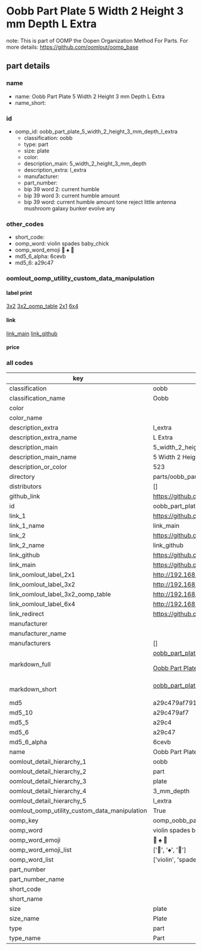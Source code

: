 # Oobb Part Plate 5 Width 2 Height 3 mm Depth L Extra  

note: This is part of OOMP the Oopen Organization Method For Parts. For more details: https://github.com/oomlout/oomp_base

##  part details
  







### name
* name: Oobb Part Plate 5 Width 2 Height 3 mm Depth L Extra
* name_short: 
### id
* oomp_id: oobb_part_plate_5_width_2_height_3_mm_depth_l_extra
  * classification: oobb
  * type: part
  * size: plate
  * color: 
  * description_main: 5_width_2_height_3_mm_depth
  * description_extra: l_extra
  * manufacturer: 
  * part_number: 
  * bip 39 word 2: current humble
  * bip 39 word 3: current humble amount
  * bip 39 word: current humble amount tone reject little antenna mushroom galaxy bunker evolve any

### other_codes
* short_code: 
* oomp_word: violin spades baby_chick
* oomp_word_emoji :violin: :spades: :baby_chick:
* md5_6_alpha: 6cevb
* md5_6: a29c47






### oomlout_oomp_utility_custom_data_manipulation
#### label print
[3x2](http://192.168.1.245:1112/?label=oomp%206cevb)
[3x2_oomp_table](http://192.168.1.108:1112/?label=oomp%206cevb)
[2x1](http://192.168.1.242:1112/?label=oomp%206cevb)
[6x4](http://192.168.1.55:1112/?label=oomp%206cevb)    

#### link

[link_main](https://github.com/oomlout/oomlout_oomp_version_1_messy/tree/main/parts/oobb_part_plate_5_width_2_height_3_mm_depth_l_extra) [link_github](https://github.com/oomlout/oomlout_oomp_version_1_messy/tree/main/parts/oobb_part_plate_5_width_2_height_3_mm_depth_l_extra)                             

#### price







### all codes 
| key | value |  
| --- | --- |  
| classification | oobb |  
| classification_name | Oobb |  
| color |  |  
| color_name |  |  
| description_extra | l_extra |  
| description_extra_name | L Extra |  
| description_main | 5_width_2_height_3_mm_depth |  
| description_main_name | 5 Width 2 Height 3 mm Depth |  
| description_or_color | 523 |  
| directory | parts/oobb_part_plate_5_width_2_height_3_mm_depth_l_extra |  
| distributors | [] |  
| github_link | https://github.com/oomlout/oomlout_oomp_part_src/tree/main/parts/oobb_part_plate_5_width_2_height_3_mm_depth_l_extra |  
| id | oobb_part_plate_5_width_2_height_3_mm_depth_l_extra |  
| link_1 | https://github.com/oomlout/oomlout_oomp_version_1_messy/tree/main/parts/oobb_part_plate_5_width_2_height_3_mm_depth_l_extra |  
| link_1_name | link_main |  
| link_2 | https://github.com/oomlout/oomlout_oomp_version_1_messy/tree/main/parts/oobb_part_plate_5_width_2_height_3_mm_depth_l_extra |  
| link_2_name | link_github |  
| link_github | https://github.com/oomlout/oomlout_oomp_version_1_messy/tree/main/parts/oobb_part_plate_5_width_2_height_3_mm_depth_l_extra |  
| link_main | https://github.com/oomlout/oomlout_oomp_version_1_messy/tree/main/parts/oobb_part_plate_5_width_2_height_3_mm_depth_l_extra |  
| link_oomlout_label_2x1 | http://192.168.1.242:1112/?label=oomp%206cevb |  
| link_oomlout_label_3x2 | http://192.168.1.245:1112/?label=oomp%206cevb |  
| link_oomlout_label_3x2_oomp_table | http://192.168.1.108:1112/?label=oomp%206cevb |  
| link_oomlout_label_6x4 | http://192.168.1.55:1112/?label=oomp%206cevb |  
| link_redirect | https://github.com/oomlout/oomlout_oomp_version_1_messy/tree/main/parts/oobb_part_plate_5_width_2_height_3_mm_depth_l_extra |  
| manufacturer |  |  
| manufacturer_name |  |  
| manufacturers | [] |  
| markdown_full | [oobb_part_plate_5_width_2_height_3_mm_depth_l_extra](none)<br>[](none)<br>[Oobb Part Plate 5 Width 2 Height 3 Mm Depth L Extra](none)<br><br> |  
| markdown_short | [oobb_part_plate_5_width_2_height_3_mm_depth_l_extra](none)<br><br> |  
| md5 | a29c479af791c13a0a5a7e44101bb9b0 |  
| md5_10 | a29c479af7 |  
| md5_5 | a29c4 |  
| md5_6 | a29c47 |  
| md5_6_alpha | 6cevb |  
| name | Oobb Part Plate 5 Width 2 Height 3 mm Depth L Extra |  
| oomlout_detail_hierarchy_1 | oobb |  
| oomlout_detail_hierarchy_2 | part |  
| oomlout_detail_hierarchy_3 | plate |  
| oomlout_detail_hierarchy_4 | 3_mm_depth |  
| oomlout_detail_hierarchy_5 | l_extra |  
| oomlout_oomp_utility_custom_data_manipulation | True |  
| oomp_key | oomp_oobb_part_plate_5_width_2_height_3_mm_depth_l_extra |  
| oomp_word | violin spades baby_chick |  
| oomp_word_emoji | :violin: :spades: :baby_chick: |  
| oomp_word_emoji_list | [':violin:', ':spades:', ':baby_chick:'] |  
| oomp_word_list | ['violin', 'spades', 'baby_chick'] |  
| part_number |  |  
| part_number_name |  |  
| short_code |  |  
| short_name |  |  
| size | plate |  
| size_name | Plate |  
| type | part |  
| type_name | Part |  
